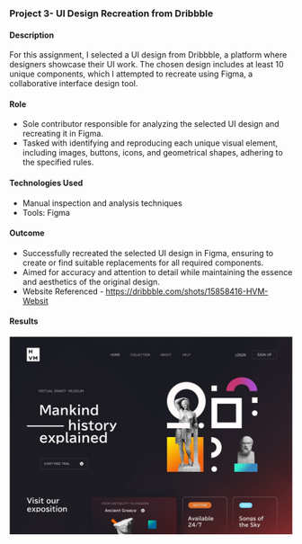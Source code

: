### Project 3- UI Design Recreation from Dribbble

#### Description
For this assignment, I selected a UI design from Dribbble, a platform where designers showcase their UI work. The chosen design includes at least 10 unique components, which I attempted to recreate using Figma, a collaborative interface design tool.

#### Role
- Sole contributor responsible for analyzing the selected UI design and recreating it in Figma.
- Tasked with identifying and reproducing each unique visual element, including images, buttons, icons, and geometrical shapes, adhering to the specified rules.

#### Technologies Used
- Manual inspection and analysis techniques
- Tools: Figma

#### Outcome
- Successfully recreated the selected UI design in Figma, ensuring to create or find suitable replacements for all required components.
- Aimed for accuracy and attention to detail while maintaining the essence and aesthetics of the original design.
- Website Referenced - https://dribbble.com/shots/15858416-HVM-Websit

#### Results
![Recreated UI Website Screenshot](/Project%203:%20UI%20Recreation%20in%20Figma/HVM%20Recreation.jpg)

